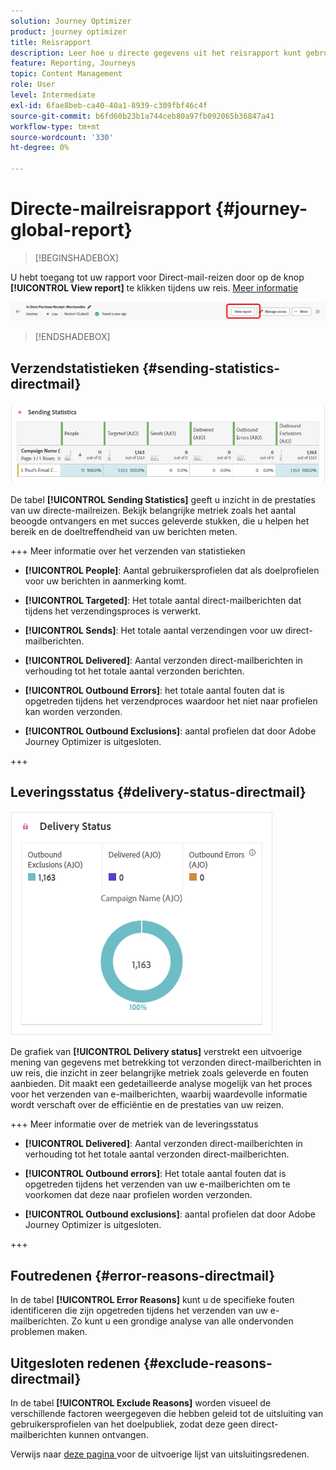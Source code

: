 ```yaml
---
solution: Journey Optimizer
product: journey optimizer
title: Reisrapport
description: Leer hoe u directe gegevens uit het reisrapport kunt gebruiken
feature: Reporting, Journeys
topic: Content Management
role: User
level: Intermediate
exl-id: 6fae8beb-ca40-40a1-8939-c309fbf46c4f
source-git-commit: b6fd60b23b1a744ceb80a97fb092065b36847a41
workflow-type: tm+mt
source-wordcount: '330'
ht-degree: 0%

---
```


# Directe-mailreisrapport {#journey-global-report}

>[!BEGINSHADEBOX]

U hebt toegang tot uw rapport voor Direct-mail-reizen door op de knop **[!UICONTROL View report]** te klikken tijdens uw reis. [Meer informatie](report-gs-cja.md)

![](assets/report-access-jo.png)

>[!ENDSHADEBOX]

## Verzendstatistieken {#sending-statistics-directmail}

![](assets/cja-direct-sending-stat.png)

De tabel **[!UICONTROL Sending Statistics]** geeft u inzicht in de prestaties van uw directe-mailreizen. Bekijk belangrijke metriek zoals het aantal beoogde ontvangers en met succes geleverde stukken, die u helpen het bereik en de doeltreffendheid van uw berichten meten.

+++ Meer informatie over het verzenden van statistieken

* **[!UICONTROL People]**: Aantal gebruikersprofielen dat als doelprofielen voor uw berichten in aanmerking komt.

* **[!UICONTROL Targeted]**: Het totale aantal direct-mailberichten dat tijdens het verzendingsproces is verwerkt.

* **[!UICONTROL Sends]**: Het totale aantal verzendingen voor uw direct-mailberichten.

* **[!UICONTROL Delivered]**: Aantal verzonden direct-mailberichten in verhouding tot het totale aantal verzonden berichten.

* **[!UICONTROL Outbound Errors]**: het totale aantal fouten dat is opgetreden tijdens het verzendproces waardoor het niet naar profielen kan worden verzonden.

* **[!UICONTROL Outbound Exclusions]**: aantal profielen dat door Adobe Journey Optimizer is uitgesloten.

+++

## Leveringsstatus {#delivery-status-directmail}

![](assets/cja-direct-delivery-status.png)

De grafiek van **[!UICONTROL Delivery status]** verstrekt een uitvoerige mening van gegevens met betrekking tot verzonden direct-mailberichten in uw reis, die inzicht in zeer belangrijke metriek zoals geleverde en fouten aanbieden. Dit maakt een gedetailleerde analyse mogelijk van het proces voor het verzenden van e-mailberichten, waarbij waardevolle informatie wordt verschaft over de efficiëntie en de prestaties van uw reizen.

+++ Meer informatie over de metriek van de leveringsstatus

* **[!UICONTROL Delivered]**: Aantal verzonden direct-mailberichten in verhouding tot het totale aantal verzonden direct-mailberichten.

* **[!UICONTROL Outbound errors]**: Het totale aantal fouten dat is opgetreden tijdens het verzenden van uw e-mailberichten om te voorkomen dat deze naar profielen worden verzonden.

* **[!UICONTROL Outbound exclusions]**: aantal profielen dat door Adobe Journey Optimizer is uitgesloten.

+++

## Foutredenen {#error-reasons-directmail}

In de tabel **[!UICONTROL Error Reasons]** kunt u de specifieke fouten identificeren die zijn opgetreden tijdens het verzenden van uw e-mailberichten. Zo kunt u een grondige analyse van alle ondervonden problemen maken.

## Uitgesloten redenen {#exclude-reasons-directmail}

[](assets/cja-direct-excluded.png)

In de tabel **[!UICONTROL Exclude Reasons]** worden visueel de verschillende factoren weergegeven die hebben geleid tot de uitsluiting van gebruikersprofielen van het doelpubliek, zodat deze geen direct-mailberichten kunnen ontvangen.

Verwijs naar [ deze pagina ](exclusion-list.md) voor de uitvoerige lijst van uitsluitingsredenen.
